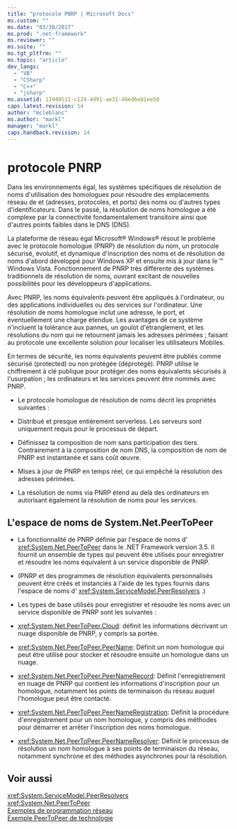 ```yaml
---
title: "protocole PNRP | Microsoft Docs"
ms.custom: ""
ms.date: "03/30/2017"
ms.prod: ".net-framework"
ms.reviewer: ""
ms.suite: ""
ms.tgt_pltfrm: ""
ms.topic: "article"
dev_langs: 
  - "VB"
  - "CSharp"
  - "C++"
  - "jsharp"
ms.assetid: 11940511-c124-4d91-ae31-d4ed6e81ee58
caps.latest.revision: 14
author: "mcleblanc"
ms.author: "markl"
manager: "markl"
caps.handback.revision: 14
---
```

# protocole PNRP
Dans les environnements égal, les systèmes spécifiques de résolution de noms d'utilisation des homologues pour résoudre des emplacements réseau de et \(adresses, protocoles, et ports\) des noms ou d'autres types d'identificateurs.  Dans le passé, la résolution de noms homologue a été complexe par la connectivité fondamentalement transitoire ainsi que d'autres points faibles dans le DNS \(DNS\).  
  
 La plateforme de réseau égal Microsoft® Windows® résout le problème avec le protocole homologue \(PNRP\) de résolution du nom, un protocole sécurisé, évolutif, et dynamique d'inscription des noms et de résolution de noms d'abord développé pour Windows XP et ensuite mis à jour dans le ™ Windows Vista.  Fonctionnement de PNRP très différente des systèmes traditionnels de résolution de noms, ouvrant excitant de nouvelles possibilités pour les développeurs d'applications.  
  
 Avec PNRP, les noms équivalents peuvent être appliqués à l'ordinateur, ou des applications individuelles ou des services sur l'ordinateur.  Une résolution de noms homologue inclut une adresse, le port, et éventuellement une charge étendue.  Les avantages de ce système n'incluent la tolérance aux pannes, un goulot d'étranglement, et les résolutions du nom qui ne retournent jamais les adresses périmées ; faisant au protocole une excellente solution pour localiser les utilisateurs Mobiles.  
  
 En termes de sécurité, les noms équivalents peuvent être publiés comme sécurisé \(protected\) ou non protégée \(déprotégé\).  PNRP utilise le chiffrement à clé publique pour protéger des noms équivalents sécurisés à l'usurpation ; les ordinateurs et les services peuvent être nommés avec PNRP.  
  
-   Le protocole homologue de résolution de noms décrit les propriétés suivantes :  
  
-   Distribué et presque entièrement serverless.  Les serveurs sont uniquement requis pour le processus de départ.  
  
-   Définissez la composition de nom sans participation des tiers.  Contrairement à la composition de nom DNS, la composition de nom de PNRP est instantanée et sans coût œuvre.  
  
-   Mises à jour de PNRP en temps réel, ce qui empêché la résolution des adresses périmées.  
  
-   La résolution de noms via PNRP étend au delà des ordinateurs en autorisant également la résolution de noms pour les services.  
  
## L'espace de noms de System.Net.PeerToPeer  
  
-   La fonctionnalité de PNRP définie par l'espace de noms d' <xref:System.Net.PeerToPeer> dans le .NET Framework version 3.5.  Il fournit un ensemble de types qui peuvent être utilisés pour enregistrer et résoudre les noms équivalent à un service disponible de PNRP.  
  
-   \(PNRP et des programmes de résolution équivalents personnalisés peuvent être créés et instanciés à l'aide de les types fournis dans l'espace de noms d' <xref:System.ServiceModel.PeerResolvers> .\)  
  
-   Les types de base utilisés pour enregistrer et résoudre les noms avec un service disponible de PNRP sont les suivantes :  
  
-   <xref:System.Net.PeerToPeer.Cloud>: définit les informations décrivant un nuage disponible de PNRP, y compris sa portée.  
  
-   <xref:System.Net.PeerToPeer.PeerName>: Définit un nom homologue qui peut être utilisé pour stocker et résoudre ensuite un homologue dans un nuage.  
  
-   <xref:System.Net.PeerToPeer.PeerNameRecord>: Définit l'enregistrement en nuage de PNRP qui contient les informations d'inscription pour un homologue, notamment les points de terminaison du réseau auquel l'homologue peut être contacté.  
  
-   <xref:System.Net.PeerToPeer.PeerNameRegistration>: Définit la procédure d'enregistrement pour un nom homologue, y compris des méthodes pour démarrer et arrêter l'inscription des noms homologue.  
  
-   <xref:System.Net.PeerToPeer.PeerNameResolver>: Définit le processus de résolution un nom homologue à ses points de terminaison du réseau, notamment synchrone et des méthodes asynchrones pour la résolution.  
  
## Voir aussi  
 <xref:System.ServiceModel.PeerResolvers>   
 <xref:System.Net.PeerToPeer>   
 [Exemples de programmation réseau](../../../docs/framework/network-programming/network-programming-samples.md)   
 [Exemple PeerToPeer de technologie](http://go.microsoft.com/fwlink/?LinkID=179571)